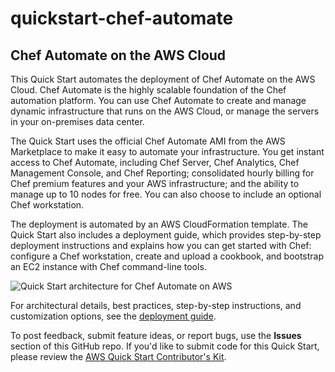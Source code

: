 # quickstart-chef-automate
## Chef Automate on the AWS Cloud

This Quick Start automates the deployment of Chef Automate on the AWS Cloud. Chef Automate is the highly scalable foundation of the Chef automation platform. You can use Chef Automate to create and manage dynamic infrastructure that runs on the AWS Cloud, or manage the servers in your on-premises data center.

The Quick Start uses the official Chef Automate AMI from the AWS Marketplace to make it easy to automate your infrastructure. You get instant access to Chef Automate, including Chef Server, Chef Analytics, Chef Management Console, and Chef Reporting; consolidated hourly billing for Chef premium features and your AWS infrastructure; and the ability to manage up to 10 nodes for free. You can also choose to include an optional Chef workstation. 

The deployment is automated by an AWS CloudFormation template. The Quick Start also includes a deployment guide, which provides step-by-step deployment instructions and explains how you can get started with Chef: configure a Chef workstation, create and upload a cookbook, and bootstrap an EC2 instance with Chef command-line tools.

![Quick Start architecture for Chef Automate on AWS](https://d0.awsstatic.com/partner-network/QuickStart/datasheets/chef-automate-architecture-on-aws.png)

For architectural details, best practices, step-by-step instructions, and customization options, see the 
[deployment guide](https://fwd.aws/yVDGj).

To post feedback, submit feature ideas, or report bugs, use the **Issues** section of this GitHub repo.
If you'd like to submit code for this Quick Start, please review the [AWS Quick Start Contributor's Kit](https://aws-quickstart.github.io/). 


